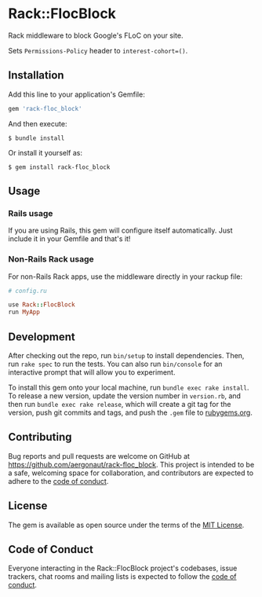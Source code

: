 # Rack::FlocBlock

Rack middleware to block Google's FLoC on your site.

Sets `Permissions-Policy` header to `interest-cohort=()`.

## Installation

Add this line to your application's Gemfile:

```ruby
gem 'rack-floc_block'
```

And then execute:

    $ bundle install

Or install it yourself as:

    $ gem install rack-floc_block

## Usage

### Rails usage

If you are using Rails, this gem will configure itself automatically. Just include it in your Gemfile and that's it!

### Non-Rails Rack usage

For non-Rails Rack apps, use the middleware directly in your rackup file:

```ruby
# config.ru

use Rack::FlocBlock
run MyApp
```

## Development

After checking out the repo, run `bin/setup` to install dependencies. Then, run `rake spec` to run the tests. You can also run `bin/console` for an interactive prompt that will allow you to experiment.

To install this gem onto your local machine, run `bundle exec rake install`. To release a new version, update the version number in `version.rb`, and then run `bundle exec rake release`, which will create a git tag for the version, push git commits and tags, and push the `.gem` file to [rubygems.org](https://rubygems.org).

## Contributing

Bug reports and pull requests are welcome on GitHub at <https://github.com/aergonaut/rack-floc_block>. This project is intended to be a safe, welcoming space for collaboration, and contributors are expected to adhere to the [code of conduct](https://github.com/aergonaut/rack-floc_block/blob/main/CODE_OF_CONDUCT.md).


## License

The gem is available as open source under the terms of the [MIT License](https://opensource.org/licenses/MIT).

## Code of Conduct

Everyone interacting in the Rack::FlocBlock project's codebases, issue trackers, chat rooms and mailing lists is expected to follow the [code of conduct](https://github.com/aergonaut/rack-floc_block/blob/master/CODE_OF_CONDUCT.md).

